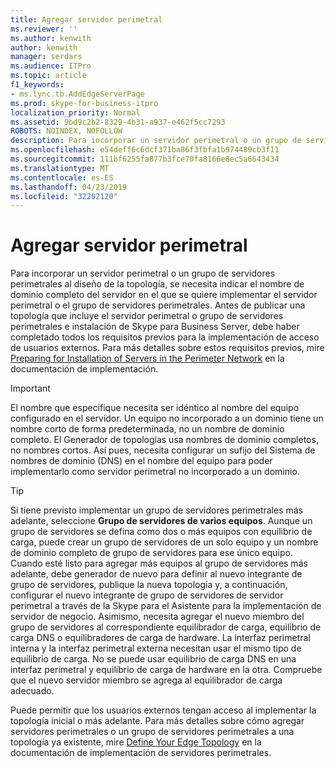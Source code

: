 ```yaml
---
title: Agregar servidor perimetral
ms.reviewer: ''
ms.author: kenwith
author: kenwith
manager: serdars
ms.audience: ITPro
ms.topic: article
f1_keywords:
- ms.lync.tb.AddEdgeServerPage
ms.prod: skype-for-business-itpro
localization_priority: Normal
ms.assetid: 9bd9c2b2-8329-4b31-a937-e462f5cc7293
ROBOTS: NOINDEX, NOFOLLOW
description: Para incorporar un servidor perimetral o un grupo de servidores perimetrales al diseño de la topología, se necesita indicar el nombre de dominio completo del servidor en el que se quiere implementar el servidor perimetral o el grupo de servidores perimetrales. Antes de publicar una topología que incluye el servidor perimetral o grupo de servidores perimetrales e instalación de Skype para Business Server, debe haber completado todos los requisitos previos para la implementación de acceso de usuarios externos. Para más detalles sobre estos requisitos previos, mire Preparing for Installation of Servers in the Perimeter Network en la documentación de implementación.
ms.openlocfilehash: e54deff6c6dcf371ba86f3fbfa1b974489cb3f11
ms.sourcegitcommit: 111bf6255fa877b3fce70fa8166e8ec5a6643434
ms.translationtype: MT
ms.contentlocale: es-ES
ms.lasthandoff: 04/23/2019
ms.locfileid: "32202120"
---
```

# <a name="add-edge-server"></a>Agregar servidor perimetral

Para incorporar un servidor perimetral o un grupo de servidores perimetrales al diseño de la topología, se necesita indicar el nombre de dominio completo del servidor en el que se quiere implementar el servidor perimetral o el grupo de servidores perimetrales. Antes de publicar una topología que incluye el servidor perimetral o grupo de servidores perimetrales e instalación de Skype para Business Server, debe haber completado todos los requisitos previos para la implementación de acceso de usuarios externos. Para más detalles sobre estos requisitos previos, mire [Preparing for Installation of Servers in the Perimeter Network](https://technet.microsoft.com/library/5e6c457a-f964-4ef7-a709-97abda9c673a.aspx) en la documentación de implementación.

> [!IMPORTANT]
> El nombre que especifique necesita ser idéntico al nombre del equipo configurado en el servidor. Un equipo no incorporado a un dominio tiene un nombre corto de forma predeterminada, no un nombre de dominio completo. El Generador de topologías usa nombres de dominio completos, no nombres cortos. Así pues, necesita configurar un sufijo del Sistema de nombres de dominio (DNS) en el nombre del equipo para poder implementarlo como servidor perimetral no incorporado a un dominio.

> [!TIP]
> Si tiene previsto implementar un grupo de servidores perimetrales más adelante, seleccione **Grupo de servidores de varios equipos**. Aunque un grupo de servidores se defina como dos o más equipos con equilibrio de carga, puede crear un grupo de servidores de un solo equipo y un nombre de dominio completo de grupo de servidores para ese único equipo. Cuando esté listo para agregar más equipos al grupo de servidores más adelante, debe generador de nuevo para definir al nuevo integrante de grupo de servidores, publique la nueva topología y, a continuación, configurar el nuevo integrante de grupo de servidores de servidor perimetral a través de la Skype para el Asistente para la implementación de servidor de negocio. Asimismo, necesita agregar el nuevo miembro del grupo de servidores al correspondiente equilibrador de carga, equilibrio de carga DNS o equilibradores de carga de hardware. La interfaz perimetral interna y la interfaz perimetral externa necesitan usar el mismo tipo de equilibrio de carga. No se puede usar equilibrio de carga DNS en una interfaz perimetral y equilibrio de carga de hardware en la otra. Compruebe que el nuevo servidor miembro se agrega al equilibrador de carga adecuado.

Puede permitir que los usuarios externos tengan acceso al implementar la topología inicial o más adelante. Para más detalles sobre cómo agregar servidores perimetrales o un grupo de servidores perimetrales a una topología ya existente, mire [Define Your Edge Topology](https://technet.microsoft.com/library/787b23f1-8fa0-4c37-abf2-c516c5dd66f0.aspx) en la documentación de implementación de servidores perimetrales.


